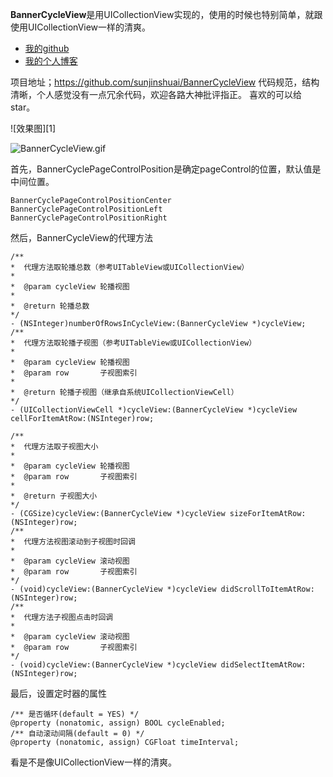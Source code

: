 

**BannerCycleView**是用UICollectionView实现的，使用的时候也特别简单，就跟使用UICollectionView一样的清爽。

- [我的github](https://github.com/sunjinshuai)
- [我的个人博客](https://sunjinshuai.github.io/)

项目地址；https://github.com/sunjinshuai/BannerCycleView
代码规范，结构清晰，个人感觉没有一点冗余代码，欢迎各路大神批评指正。
喜欢的可以给star。

![效果图][1]

![BannerCycleView.gif](http://upload-images.jianshu.io/upload_images/588630-ed997a60d2dbc4a9.gif?imageMogr2/auto-orient/strip)

首先，BannerCyclePageControlPosition是确定pageControl的位置，默认值是中间位置。

```
BannerCyclePageControlPositionCenter
BannerCyclePageControlPositionLeft
BannerCyclePageControlPositionRight
```
然后，BannerCycleView的代理方法
```
/**
*  代理方法取轮播总数（参考UITableView或UICollectionView）
*
*  @param cycleView 轮播视图
*
*  @return 轮播总数
*/
- (NSInteger)numberOfRowsInCycleView:(BannerCycleView *)cycleView;
/**
*  代理方法取轮播子视图（参考UITableView或UICollectionView）
*
*  @param cycleView 轮播视图
*  @param row       子视图索引
*
*  @return 轮播子视图（继承自系统UICollectionViewCell）
*/
- (UICollectionViewCell *)cycleView:(BannerCycleView *)cycleView cellForItemAtRow:(NSInteger)row;

/**
*  代理方法取子视图大小
*
*  @param cycleView 轮播视图
*  @param row       子视图索引
*
*  @return 子视图大小
*/
- (CGSize)cycleView:(BannerCycleView *)cycleView sizeForItemAtRow:(NSInteger)row;
/**
*  代理方法视图滚动到子视图时回调
*
*  @param cycleView 滚动视图
*  @param row       子视图索引
*/
- (void)cycleView:(BannerCycleView *)cycleView didScrollToItemAtRow:(NSInteger)row;
/**
*  代理方法子视图点击时回调
*
*  @param cycleView 滚动视图
*  @param row       子视图索引
*/
- (void)cycleView:(BannerCycleView *)cycleView didSelectItemAtRow:(NSInteger)row;

```
最后，设置定时器的属性
```
/** 是否循环(default = YES) */
@property (nonatomic, assign) BOOL cycleEnabled;
/** 自动滚动间隔(default = 0) */
@property (nonatomic, assign) CGFloat timeInterval;
```

看是不是像UICollectionView一样的清爽。
